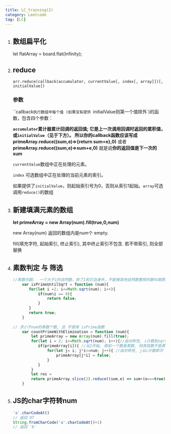 ```yaml
---
title: LC_training(2)
category: Leetcode
tag: [LC]
---
```


1. ## 数组扁平化

   let flatArray = board.flat(Infinity);

   <!--more-->

2. ## reduce

   ```
   arr.reduce(callback(accumulator, currentValue[, index[, array]])[, initialValue])
   ```

   ### 参数

   ``callback`执行数组中每个值 (如果没有提供 `initialValue则第一个值除外`)的函数，包含四个参数：

     **`accumulator`**累计器累计回调的返回值; **它是上一次调用回调时返回的累积值**，或`initialValue`（见于下方）。 所以你的callback函数应该写成**primeArray.reduce((sum,e)=>{return sum+e},0)** 或者 **primeArray.reduce((sum,e)=>sum+e,0)** 就是说**你的返回值是下一次的sum**

     `currentValue`数组中正在处理的元素。

     `index` 可选数组中正在处理的当前元素的索引。 

      如果提供了`initialValue`，则起始索引号为0，否则从索引1起始。`array`可选调用`reduce()`的数组

   

2. ## 新建填满元素的数组

     **let primeArray = new Array(num).fill(true,0,num)**

     new Array(num) 返回的数组内是num个 empty.

     fill(填充字符, 起始索引, 终止索引), 其中终止索引不包含. 若不带索引, 则全部替换

4. ## 素数判定 与 筛选

     ```js
     //素数问题:  一个大于1的自然数，除了1和它自身外，不能被其他自然数整除的数叫做质数；否则称为合数（规定1既不是质数也不是合数）。
         var isPrimeUntilSqrt = function (num){
         	for(let i =2; i<=Math.sqrt(num); i++){
         		if(num%i == 0){
         			return false;
         		}
         	}
         	return true;
         }
         
     // 求小于num的素数个数, 且 不使用 isPrime函数
         var countPrimeWithElimination = function (num){
             let primeArray = new Array(num).fill(true);
             for(let i = 2; i<=Math.sqrt(num); i++){//由对称性, i计数到sqrtNUm即可
             	if(primeArray[i]){ //从2开始, 假如一个数是素数, 则其倍数不是素数
             		for(let j= i; j*i<=num; j++){ //由对称性, j从i计数即可
             	        primeArray[j*i] = false;
             	    }
             	}
             }
             let res = 
             return primeArray.slice(2).reduce((sum,e) => sum+(e===true),0);
         }
     ```

5. ## JS的char字符转num

     ```js
     'a'.charCodeAt()
     // 返回 97
     String.fromCharCode('a'.charCodeAt()+1)
     // 返回 'b'
     ```

     